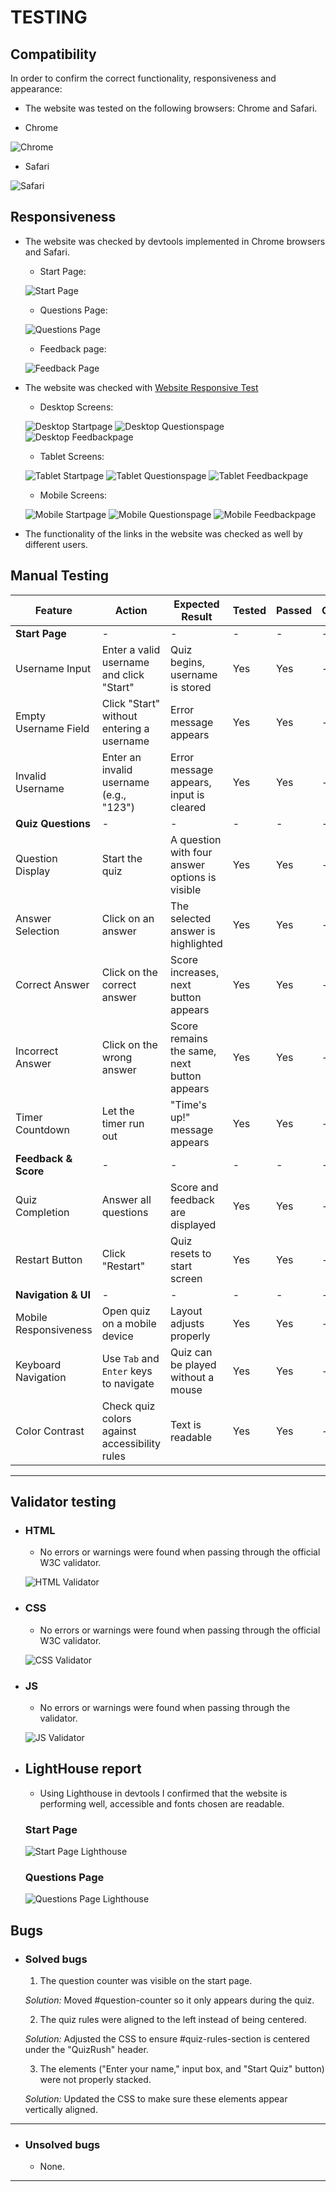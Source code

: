 # TESTING

## Compatibility

In order to confirm the correct functionality, responsiveness and appearance:

   - The website was tested on the following browsers: Chrome and Safari.

   - Chrome 

   ![Chrome](assets/documentation-images/quizrush-chrome.png)

   - Safari

   ![Safari](assets/documentation-images/quizrush-safari.png)


## Responsiveness

- The website was checked by devtools implemented in Chrome browsers and Safari.

     - Start Page:

     ![Start Page](assets/documentation-images/startpage-devtool-chrome.png)

     - Questions Page:

     ![Questions Page](assets/documentation-images/questions-devtool-chrome.png)

     - Feedback page:

     ![Feedback Page](assets/documentation-images/feedback-devtool-chrome.png)

- The website was checked with [Website Responsive Test](https://websiteresponsivetest.com/)

  - Desktop Screens:

  ![Desktop Startpage](assets/documentation-images/desktop-responsive-1.png)
  ![Desktop Questionspage](assets/documentation-images/desktop-responsive-2.png)
  ![Desktop Feedbackpage](assets/documentation-images/desktop-responsive-3.png)

  - Tablet Screens:

  ![Tablet Startpage](assets/documentation-images/tablet-responsive-1.png)
  ![Tablet Questionspage](assets/documentation-images/tablet-responsive-2.png)
  ![Tablet Feedbackpage](assets/documentation-images/tablet-responsive-3.png)

  - Mobile Screens:

  ![Mobile Startpage](assets/documentation-images/mobile-responsive-1.png)
  ![Mobile Questionspage](assets/documentation-images/mobile-responsive-2.png)
  ![Mobile Feedbackpage](assets/documentation-images/mobile-responsive-3.png)

- The functionality of the links in the website was checked as well by different users.

## Manual Testing

| Feature                   | Action                                        | Expected Result                                       | Tested | Passed | Comments |
|---------------------------|-----------------------------------------------|------------------------------------------------------|--------|--------|----------|
| **Start Page**            | -                                             | -                                                    | -      | -      | -        |
| Username Input            | Enter a valid username and click "Start"      | Quiz begins, username is stored                      | Yes    | Yes    | -        |
| Empty Username Field      | Click "Start" without entering a username     | Error message appears                                | Yes    | Yes    | -        |
| Invalid Username          | Enter an invalid username (e.g., "123")       | Error message appears, input is cleared             | Yes    | Yes    | -        |
| **Quiz Questions**        | -                                             | -                                                    | -      | -      | -        |
| Question Display          | Start the quiz                                | A question with four answer options is visible      | Yes    | Yes    | -        |
| Answer Selection          | Click on an answer                            | The selected answer is highlighted                  | Yes    | Yes    | -        |
| Correct Answer            | Click on the correct answer                   | Score increases, next button appears                | Yes    | Yes    | -        |
| Incorrect Answer          | Click on the wrong answer                     | Score remains the same, next button appears         | Yes    | Yes    | -        |
| Timer Countdown           | Let the timer run out                         | "Time's up!" message appears                        | Yes    | Yes    | -        |
| **Feedback & Score**      | -                                             | -                                                    | -      | -      | -        |
| Quiz Completion           | Answer all questions                          | Score and feedback are displayed                    | Yes    | Yes    | -        |
| Restart Button            | Click "Restart"                               | Quiz resets to start screen                         | Yes    | Yes    | -        |
| **Navigation & UI**       | -                                             | -                                                    | -      | -      | -        |
| Mobile Responsiveness     | Open quiz on a mobile device                  | Layout adjusts properly                             | Yes    | Yes    | -        |
| Keyboard Navigation       | Use `Tab` and `Enter` keys to navigate        | Quiz can be played without a mouse                  | Yes    | Yes    | -        |
| Color Contrast            | Check quiz colors against accessibility rules | Text is readable                                    | Yes    | Yes    | -        |

---

## Validator testing
- ### HTML
   - No errors or warnings were found when passing through the official W3C validator.

   ![HTML Validator](assets/documentation-images/html-validator.png)

- ### CSS
   - No errors or warnings were found when passing through the official W3C validator.  

   ![CSS Validator](assets/documentation-images/css-validator.png)

- ### JS
   - No errors or warnings were found when passing through the validator.  

   ![JS Validator](assets/documentation-images/jshint-validator.png)

- ## LightHouse report

    - Using Lighthouse in devtools I confirmed that the website is performing well, accessible and fonts chosen are readable.

   ### Start Page

   ![Start Page Lighthouse](assets/documentation-images/startpage-lighthouse-test.png)

   ### Questions Page

   ![Questions Page Lighthouse](assets/documentation-images/questionspage-lighthouse-test.png)


## Bugs

- ### Solved bugs
    1. The question counter was visible on the start page.

    *Solution:* Moved #question-counter so it only appears during the quiz.

    2. The quiz rules were aligned to the left instead of being centered.

    *Solution:* Adjusted the CSS to ensure #quiz-rules-section is centered under the "QuizRush" header.

    3. The elements ("Enter your name," input box, and "Start Quiz" button) were not properly stacked.

    *Solution:* Updated the CSS to make sure these elements appear vertically aligned.

---

- ### Unsolved bugs
    - None.

---